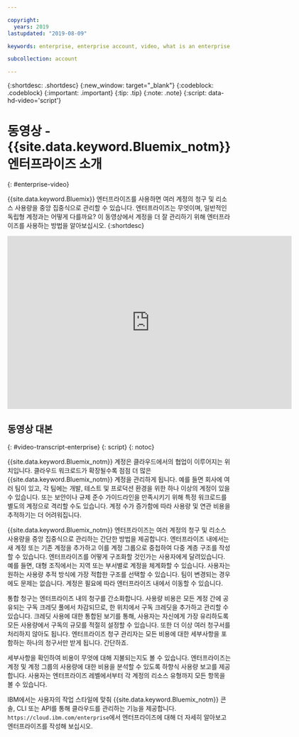 ```yaml
---

copyright:
  years: 2019
lastupdated: "2019-08-09"

keywords: enterprise, enterprise account, video, what is an enterprise, introduction, intro

subcollection: account

---
```


{:shortdesc: .shortdesc}
{:new_window: target="_blank"}
{:codeblock: .codeblock}
{:important: .important}
{:tip: .tip}
{:note: .note}
{:script: data-hd-video='script'}

# 동영상 - {{site.data.keyword.Bluemix_notm}} 엔터프라이즈 소개
{: #enterprise-video}

{{site.data.keyword.Bluemix}} 엔터프라이즈를 사용하면 여러 계정의 청구 및 리소스 사용량을 중앙 집중식으로 관리할 수 있습니다. 엔터프라이즈는 무엇이며, 일반적인 독립형 계정과는 어떻게 다를까요? 이 동영상에서 계정을 더 잘 관리하기 위해 엔터프라이즈를 사용하는 방법을 알아보십시오.
{:shortdesc}

<div class="embed-responsive embed-responsive-16by9" data-hd-video="video">
  <iframe class="embed-responsive-item" id="youtubeplayer" title="Introducing IBM Cloud Enterprises" type="text/html" width="640" height="390" src="https://www.youtube.com/embed/3-LEmMamaxA" frameborder="0" webkitallowfullscreen mozallowfullscreen allowfullscreen> </iframe>
</div>

## 동영상 대본
{: #video-transcript-enterprise}
{: script}
{: notoc}

{{site.data.keyword.Bluemix_notm}} 계정은 클라우드에서의 협업이 이루어지는 위치입니다. 클라우드 워크로드가 확장될수록 점점 더 많은 {{site.data.keyword.Bluemix_notm}} 계정을 관리하게 됩니다. 예를 들면 회사에 여러 팀이 있고, 각 팀에는 개발, 테스트 및 프로덕션 환경을 위한 하나 이상의 계정이 있을 수 있습니다. 또는 보안이나 규제 준수 가이드라인을 만족시키기 위해 특정 워크로드를 별도의 계정으로 격리할 수도 있습니다. 계정 수가 증가함에 따라 사용량 및 연관 비용을 추적하기는 더 어려워집니다.

{{site.data.keyword.Bluemix_notm}} 엔터프라이즈는 여러 계정의 청구 및 리소스 사용량을 중앙 집중식으로 관리하는 간단한 방법을 제공합니다. 엔터프라이즈 내에서는 새 계정 또는 기존 계정을 추가하고 이를 계정 그룹으로 중첩하여 다중 계층 구조를 작성할 수 있습니다. 엔터프라이즈를 어떻게 구조화할 것인가는 사용자에게 달려있습니다. 예를 들면, 대형 조직에서는 지역 또는 부서별로 계정을 체계화할 수 있습니다. 사용자는 원하는 사용량 추적 방식에 가장 적합한 구조를 선택할 수 있습니다. 팀이 변경되는 경우에도 문제는 없습니다. 계정은 필요에 따라 엔터프라이즈 내에서 이동할 수 있습니다.

통합 청구는 엔터프라이즈 내의 청구를 간소화합니다. 사용량 비용은 모든 계정 간에 공유되는 구독 크레딧 풀에서 차감되므로, 한 위치에서 구독 크레딧을 추가하고 관리할 수 있습니다. 크레딧 사용에 대한 통합된 보기를 통해, 사용자는 자신에게 가장 유리하도록 모든 사용량에서 구독의 규모를 적절히 설정할 수 있습니다. 또한 더 이상 여러 청구서를 처리하지 않아도 됩니다. 엔터프라이즈 청구 관리자는 모든 비용에 대한 세부사항을 포함하는 하나의 청구서만 받게 됩니다. 간단하죠.

세부사항을 확인하여 비용이 무엇에 대해 지불되는지도 볼 수 있습니다. 엔터프라이즈는 계정 및 계정 그룹의 사용량에 대한 비용을 분석할 수 있도록 하향식 사용량 보고를 제공합니다. 사용자는 엔터프라이즈 레벨에서부터 각 계정의 리소스 유형까지 모든 항목을 볼 수 있습니다.

IBM에서는 사용자의 작업 스타일에 맞춰 {{site.data.keyword.Bluemix_notm}} 콘솔, CLI 또는 API를 통해 클라우드를 관리하는 기능을 제공합니다. `https://cloud.ibm.com/enterprise`에서 엔터프라이즈에 대해 더 자세히 알아보고 엔터프라이즈를 작성해 보십시오.
